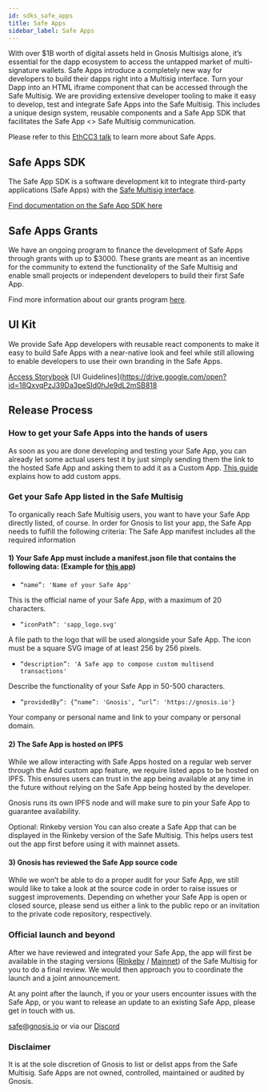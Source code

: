 ```yaml
---
id: sdks_safe_apps
title: Safe Apps
sidebar_label: Safe Apps
---
```


With over $1B worth of digital assets held in Gnosis Multisigs alone, it’s essential for the dapp ecosystem to access the untapped market of multi-signature wallets. Safe Apps introduce a completely new way for developers to build their dapps right into a Multisig interface. Turn your Dapp into an HTML iframe component that can be accessed through the Safe Multisig. We are providing extensive developer tooling to make it easy to develop, test and integrate Safe Apps into the Safe Multisig. This includes a unique design system, reusable components and a Safe App SDK that facilitates the Safe App <> Safe Multisig communication.

Please refer to this [EthCC3 talk](https://www.youtube.com/watch?v=1GirpNHZPJM) to learn more about Safe Apps.

## Safe Apps SDK

The Safe App SDK is a software development kit to integrate third-party applications (Safe Apps) with the [Safe Multisig interface](https://gnosis-safe.io/app/#/).

[Find documentation on the Safe App SDK here](https://github.com/gnosis/safe-apps-sdk)

## Safe Apps Grants

We have an ongoing program to finance the development of Safe Apps through grants with up to $3000. These grants are meant as an incentive for the community to extend the functionality of the Safe Multisig and enable small projects or independent developers to build their first Safe App.

Find more information about our grants program [here](https://github.com/gnosis/GECO/blob/master/Safe%20Apps%20Grants/Safe%20Apps%20Grants.md).

## UI Kit

We provide Safe App developers with reusable react components to make it easy to build Safe Apps with a near-native look and feel while still allowing to enable developers to use their own branding in the Safe Apps.

[Access Storybook](https://components.gnosis-safe.io/)
[UI Guidelines](https://drive.google.com/open?id=18QxvqPzJ39Da3peSId0hJe9dL2mSB818


## Release Process

### How to get your Safe Apps into the hands of users

As soon as you are done developing and testing your Safe App, you can already let some actual users test it by just simply sending them the link to the hosted Safe App and asking them to add it as a Custom App. [This guide](https://help.gnosis-safe.io/en/articles/4022030-add-a-custom-safe-app) explains how to add custom apps.

### Get your Safe App listed in the Safe Multisig

To organically reach Safe Multisig users, you want to have your Safe App directly listed, of course. In order for Gnosis to list your app, the Safe App needs to fulfill the following criteria:
The Safe App manifest includes all the required information

#### 1) Your Safe App must include a manifest.json file that contains the following data: (Example for [this app](https://ipfs.io/ipfs/QmTgnb1J9FDR9gimptzvaEiNa25s92iQy37GyqYfwZw8Aj/))

- ```“name”: 'Name of your Safe App'```

This is the official name of your Safe App, with a maximum of 20 characters.

- ```“iconPath”: 'sapp_logo.svg'```

A file path to the logo that will be used alongside your Safe App. The icon must be a square SVG image of at least 256 by 256 pixels.

- ```“description”: 'A Safe app to compose custom multisend transactions'```

Describe the functionality of your Safe App in 50-500 characters. 

- ```“providedBy”: {“name”: 'Gnosis', “url”: 'https://gnosis.io'}```

Your company or personal name and link to your company or personal domain.

#### 2) The Safe App is hosted on IPFS

While we allow interacting with Safe Apps hosted on a regular web server through the Add custom app feature, we require listed apps to be hosted on IPFS. This ensures users can trust in the app being available at any time in the future without relying on the Safe App being hosted by the developer.

Gnosis runs its own IPFS node and will make sure to pin your Safe App to guarantee availability.

Optional: Rinkeby version
You can also create a Safe App that can be displayed in the Rinkeby version of the Safe Multisig. This helps users test out the app first before using it with mainnet assets.

#### 3) Gnosis has reviewed the Safe App source code

While we won’t be able to do a proper audit for your Safe App, we still would like to take a look at the source code in order to raise issues or suggest improvements. Depending on whether your Safe App is open or closed source, please send us either a link to the public repo or an invitation to the private code repository, respectively.

### Official launch and beyond

After we have reviewed and integrated your Safe App, the app will first be available in the staging versions ([Rinkeby](http://safe-team-rinkeby.staging.gnosisdev.com/app/#/) / [Mainnet](http://safe-team-mainnet.staging.gnosisdev.com/app/#/)) of the Safe Multisig for you to do a final review. We would then approach you to coordinate the launch and a joint announcement.

At any point after the launch, if you or your users encounter issues with the Safe App, or you want to release an update to an existing Safe App, please get in touch with us.

safe@gnosis.io or via our [Discord](https://discord.gg/FPMRAwK)

### Disclaimer

It is at the sole discretion of Gnosis to list or delist apps from the Safe Multisig. Safe Apps are not owned, controlled, maintained or audited by Gnosis.
